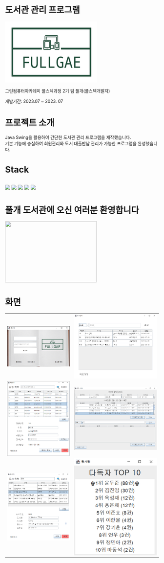 
# 도서관 관리 프로그램
<div text-align="center">
  <img src="src\library\images\library_logo_transparent.png" width="300" height="200">
</div>
<p>그린컴퓨터아카데미 풀스텍과정 2기 팀 풀개(풀스텍개발자)</p>
<p>개발기간: 2023.07 ~ 2023. 07</p>

# 프로젝트 소개
<p>Java Swing을 활용하여 간단한 도서관 관리 프로그램을 제작했습니다.</br> 기본 기능에 충실하여 회원관리와 도서 대출반납 관리가 가능한 프로그램을 완성했습니다.</p>

# Stack
<h2>
<!--이클립스 로고-->
<img src="https://img.shields.io/badge/eclipseide-2C2255?style=flat-square&logo=eclipseide&logoColor=white"/>
<!--Git 로고-->
<img src="https://img.shields.io/badge/git-F05032?style=flat-square&logo=git&logoColor=white"/>
<!--GitHub 로고-->
<img src="https://img.shields.io/badge/github-181717?style=flat-square&logo=github&logoColor=white"/>
<!--제이슨 로고-->
<img src="https://img.shields.io/badge/json-000000?style=flat-square&logo=json&logoColor=white"/>
<!--마리아 DB 로고-->
<img src="https://img.shields.io/badge/mariadb-003545?style=flat-square&logo=mariadb&logoColor=white"/>
</h2>

# 풀개 도서관에 오신 여러분 환영합니다
<div text-align="center">
  <img src="src\library\images\library_-_49375 (540p).gif" width=300 height=200>
</div>

# 화면
<table>
  <tr>
    <td>
      <img src="src\library\captureImg\1_login.png">
    </td>
    <td>
      <img src="src\library\captureImg\8_bookSerching.png">
    </td>
  </tr>
  <tr>
    <td>
      <img src="src\library\captureImg\5_memberManaging.png">
    </td>
    <td>
      <img src="src\library\captureImg\6_bookInOut.png">
    </td>
  </tr>
  <tr>
    <td>
      <img src="src\library\captureImg\4_bookManaging.png">
    </td>
    <td>
      <img src="src\library\captureImg\9_raking.png">
    </td>
  </tr>
</table>